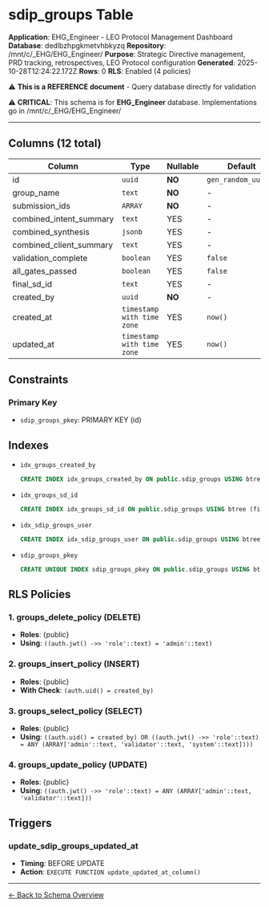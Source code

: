 # sdip_groups Table

**Application**: EHG_Engineer - LEO Protocol Management Dashboard
**Database**: dedlbzhpgkmetvhbkyzq
**Repository**: /mnt/c/_EHG/EHG_Engineer/
**Purpose**: Strategic Directive management, PRD tracking, retrospectives, LEO Protocol configuration
**Generated**: 2025-10-28T12:24:22.172Z
**Rows**: 0
**RLS**: Enabled (4 policies)

⚠️ **This is a REFERENCE document** - Query database directly for validation

⚠️ **CRITICAL**: This schema is for **EHG_Engineer** database. Implementations go in /mnt/c/_EHG/EHG_Engineer/

---

## Columns (12 total)

| Column | Type | Nullable | Default | Description |
|--------|------|----------|---------|-------------|
| id | `uuid` | **NO** | `gen_random_uuid()` | - |
| group_name | `text` | **NO** | - | - |
| submission_ids | `ARRAY` | **NO** | - | - |
| combined_intent_summary | `text` | YES | - | - |
| combined_synthesis | `jsonb` | YES | - | - |
| combined_client_summary | `text` | YES | - | - |
| validation_complete | `boolean` | YES | `false` | - |
| all_gates_passed | `boolean` | YES | `false` | - |
| final_sd_id | `text` | YES | - | - |
| created_by | `uuid` | **NO** | - | - |
| created_at | `timestamp with time zone` | YES | `now()` | - |
| updated_at | `timestamp with time zone` | YES | `now()` | - |

## Constraints

### Primary Key
- `sdip_groups_pkey`: PRIMARY KEY (id)

## Indexes

- `idx_groups_created_by`
  ```sql
  CREATE INDEX idx_groups_created_by ON public.sdip_groups USING btree (created_by)
  ```
- `idx_groups_sd_id`
  ```sql
  CREATE INDEX idx_groups_sd_id ON public.sdip_groups USING btree (final_sd_id) WHERE (final_sd_id IS NOT NULL)
  ```
- `idx_sdip_groups_user`
  ```sql
  CREATE INDEX idx_sdip_groups_user ON public.sdip_groups USING btree (created_by)
  ```
- `sdip_groups_pkey`
  ```sql
  CREATE UNIQUE INDEX sdip_groups_pkey ON public.sdip_groups USING btree (id)
  ```

## RLS Policies

### 1. groups_delete_policy (DELETE)

- **Roles**: {public}
- **Using**: `((auth.jwt() ->> 'role'::text) = 'admin'::text)`

### 2. groups_insert_policy (INSERT)

- **Roles**: {public}
- **With Check**: `(auth.uid() = created_by)`

### 3. groups_select_policy (SELECT)

- **Roles**: {public}
- **Using**: `((auth.uid() = created_by) OR ((auth.jwt() ->> 'role'::text) = ANY (ARRAY['admin'::text, 'validator'::text, 'system'::text])))`

### 4. groups_update_policy (UPDATE)

- **Roles**: {public}
- **Using**: `((auth.jwt() ->> 'role'::text) = ANY (ARRAY['admin'::text, 'validator'::text]))`

## Triggers

### update_sdip_groups_updated_at

- **Timing**: BEFORE UPDATE
- **Action**: `EXECUTE FUNCTION update_updated_at_column()`

---

[← Back to Schema Overview](../database-schema-overview.md)
